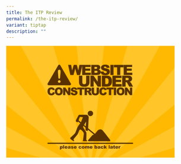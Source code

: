 ```yaml
---
title: The ITP Review
permalink: /the-itp-review/
variant: tiptap
description: ""
---
```

<p></p>
<div class="isomer-image-wrapper">
<img style="width: 90%;" height="auto" width="100%" alt="Under Construction Graphic" src="/images/Under_Construction.png">
</div>
<p></p>